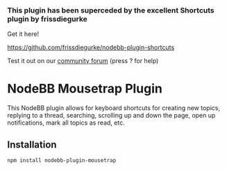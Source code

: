### This plugin has been superceded by the excellent Shortcuts plugin by frissdiegurke

Get it here! 

https://github.com/frissdiegurke/nodebb-plugin-shortcuts

Test it out on our [community forum](http://community.nodebb.org) (press ? for help)


# NodeBB Mousetrap Plugin 

This NodeBB plugin allows for keyboard shortcuts for creating new topics, replying to a thread, searching, scrolling up and down the page, open up notifications, mark all topics as read, etc.

## Installation

    npm install nodebb-plugin-mousetrap
